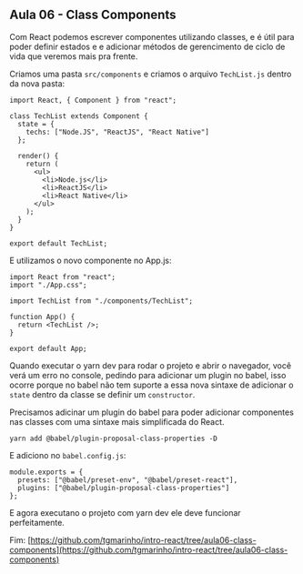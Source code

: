 ## Aula 06 - Class Components

Com React podemos escrever componentes utilizando classes, e é útil para poder definir estados e e adicionar métodos de gerencimento de ciclo de vida que veremos mais pra frente.

Criamos uma pasta `src/components` e criamos o arquivo `TechList.js` dentro da nova pasta:
```
import React, { Component } from "react";

class TechList extends Component {
  state = {
    techs: ["Node.JS", "ReactJS", "React Native"]
  };

  render() {
    return (
      <ul>
        <li>Node.js</li>
        <li>ReactJS</li>
        <li>React Native</li>
      </ul>
    );
  }
}

export default TechList;
```

E utilizamos o novo componente no App.js:

```
import React from "react";
import "./App.css";

import TechList from "./components/TechList";

function App() {
  return <TechList />;
}

export default App;
```
Quando executar o yarn dev para rodar o projeto e abrir o navegador, você verá um erro no console, pedindo para adicionar um plugin no babel, isso ocorre porque no babel não tem suporte a essa nova sintaxe de adicionar o `state` dentro da classe se definir um `constructor`.

Precisamos adicinar um plugin do babel para poder adicionar componentes nas classes com uma sintaxe mais simplificada do React.

```
yarn add @babel/plugin-proposal-class-properties -D
```

E adiciono no `babel.config.js`:

```
module.exports = {
  presets: ["@babel/preset-env", "@babel/preset-react"],
  plugins: ["@babel/plugin-proposal-class-properties"]
};
```

E agora executano o projeto com yarn dev ele deve funcionar perfeitamente.

Fim: [https://github.com/tgmarinho/intro-react/tree/aula06-class-components](https://github.com/tgmarinho/intro-react/tree/aula06-class-components)